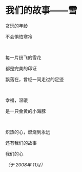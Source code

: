 # 我们的故事——雪

贪玩的年龄

不会惧怕寒冷

<br />

每一片纷飞的雪花

都是完美的印证

飘落在，曾经一同走过的足迹

<br />

幸福，温暖

是一只金黄的小海豚

<br />

炽热的心，燃烧到永远

还有我们的故事

我们的心

*（于 2008年 11月）*
